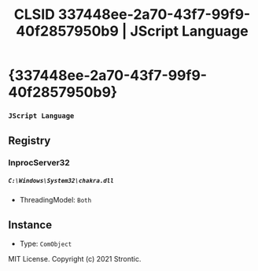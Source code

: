 ﻿---
title: "CLSID 337448ee-2a70-43f7-99f9-40f2857950b9 | JScript Language"
excerpt: What is COM-Object CLSID 337448ee-2a70-43f7-99f9-40f2857950b9?
---

# {337448ee-2a70-43f7-99f9-40f2857950b9}

### `JScript Language`

## Registry


### InprocServer32

##### `C:\Windows\System32\chakra.dll`
* ThreadingModel: `Both`

## Instance

* Type: `ComObject`

MIT License. Copyright (c) 2021 Strontic.


